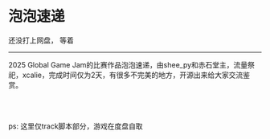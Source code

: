 # 泡泡速递

还没打上网盘， 等着

---

2025 Global Game Jam的比赛作品泡泡速递，由shee_py和赤石堂主，流量祭祀，xcalie，完成时间仅为2天，有很多不完美的地方，开源出来给大家交流鉴赏。<br>

<br><br>

ps: 这里仅track脚本部分，游戏在度盘自取
